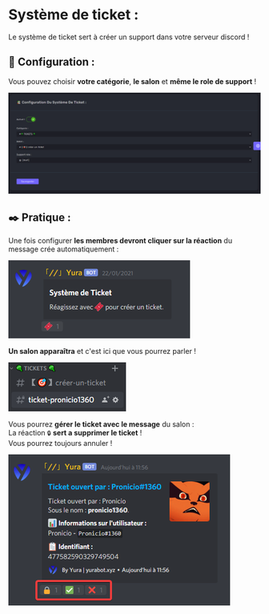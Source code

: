 # Système de ticket :

Le système de ticket sert à créer un support dans votre serveur discord !

## 🔩 Configuration :

Vous pouvez choisir **votre catégorie**, **le salon** et **même le role de support** !

![Drag Racing](../assets/config/ticketDash.png)  

## ✒️ Pratique :

Une fois configurer **les membres devront cliquer sur la réaction** du message crée automatiquement :

![Drag Racing](../assets/config/ticketMessage.png)  

**Un salon apparaîtra** et c'est ici que vous pourrez parler !

![Drag Racing](../assets/config/ticketChannel.png)  

Vous pourrez **gérer le ticket avec le message** du salon :  
La réaction `🔒` **sert a supprimer le ticket** !  
Vous pourrez toujours annuler !

![Drag Racing](../assets/config/ticketGestion.png)  


